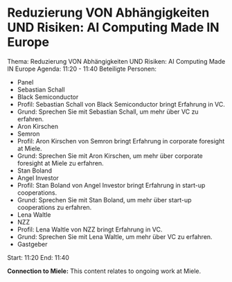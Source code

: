 # Reduzierung VON Abhängigkeiten UND Risiken: AI Computing Made IN Europe
Thema: Reduzierung VON Abhängigkeiten UND Risiken: AI Computing Made IN Europe
Agenda: 11:20 - 11:40
Beteiligte Personen:
- Panel
- Sebastian Schall
- Black Semiconductor
- Profil: Sebastian Schall von Black Semiconductor bringt Erfahrung in VC.
- Grund: Sprechen Sie mit Sebastian Schall, um mehr über VC zu erfahren.
- Aron Kirschen
- Semron
- Profil: Aron Kirschen von Semron bringt Erfahrung in corporate foresight at Miele.
- Grund: Sprechen Sie mit Aron Kirschen, um mehr über corporate foresight at Miele zu erfahren.
- Stan Boland
- Angel Investor
- Profil: Stan Boland von Angel Investor bringt Erfahrung in start-up cooperations.
- Grund: Sprechen Sie mit Stan Boland, um mehr über start-up cooperations zu erfahren.
- Lena Waltle
- NZZ
- Profil: Lena Waltle von NZZ bringt Erfahrung in VC.
- Grund: Sprechen Sie mit Lena Waltle, um mehr über VC zu erfahren.
- Gastgeber

Start: 11:20
End: 11:40

**Connection to Miele:** This content relates to ongoing work at Miele.
